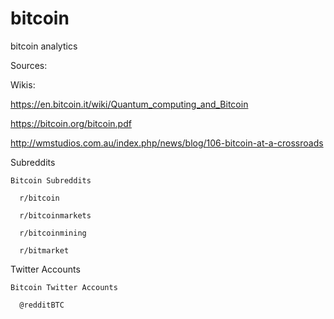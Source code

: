 # bitcoin
bitcoin analytics 

Sources:

  Wikis:
  
  https://en.bitcoin.it/wiki/Quantum_computing_and_Bitcoin
  
  https://bitcoin.org/bitcoin.pdf
  
  http://wmstudios.com.au/index.php/news/blog/106-bitcoin-at-a-crossroads

  Subreddits
  
    Bitcoin Subreddits 
    
      r/bitcoin
      
      r/bitcoinmarkets
      
      r/bitcoinmining
      
      r/bitmarket

      
  Twitter Accounts
    
    Bitcoin Twitter Accounts
    
      @redditBTC

